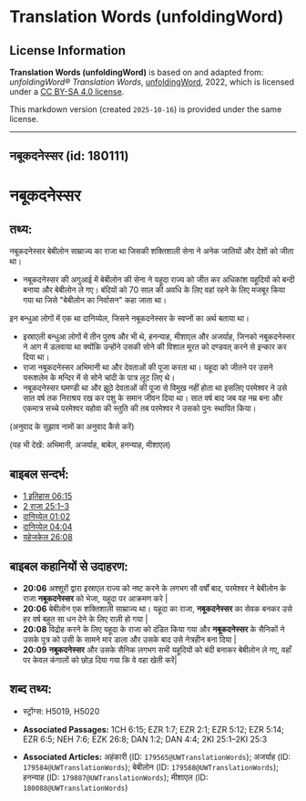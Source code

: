 # Translation Words (unfoldingWord)

## License Information

**Translation Words (unfoldingWord)** is based on and adapted from: _unfoldingWord® Translation Words_, [unfoldingWord](https://unfoldingword.org/utw), 2022, which is licensed under a [CC BY-SA 4.0 license](https://creativecommons.org/licenses/by-sa/4.0/legalcode.en).

This markdown version (created `2025-10-16`) is provided under the same license.



--------------------------------

## नबूकदनेस्सर (id: 180111)

नबूकदनेस्सर
===========

तथ्य:
-----

नबूकदनेस्सर बेबीलोन साम्राज्य का राजा था जिसकी शक्तिशाली सेना ने अनेक जातियों और देशों को जीता था।

* नबूकदनेस्सर की अगुआई में बेबीलोन की सेना ने यहूदा राज्य को जीत कर अधिकांश यहूदियों को बन्दी बनाया और बेबीलोन ले गए। बंदियों को 70 साल की अवधि के लिए वहां रहने के लिए मजबूर किया गया था जिसे "बेबीलोन का निर्वासन" कहा जाता था।

इन बन्धुआ लोगों में एक था दानिय्येल, जिसने नबूकदनेस्सर के स्वप्नों का अर्थ बताया था।

* इस्राएली बन्धुआ लोगों में तीन पुरुष और भी थे, हनन्याह, मीशाएल और अजर्याह, जिनको नबूकदनेस्सर ने आग में डलवाया था क्योंकि उन्होंने उसकी सोने की विशाल मूरत को दण्डवत् करने से इन्कार कर दिया था।
* राजा नबूकदनेस्सर अभिमानी था और देवताओं की पूजा करता था। यहूदा को जीतने पर उसने यरूशलेम के मन्दिर में से सोने चांदी के पात्र लूट लिए थे।
* नबूकदनेस्सर घमण्डी था और झूठे देवताओं की पूजा से विमुख नहीं होता था इसलिए परमेश्वर ने उसे सात वर्ष तक निराश्रय रख कर पशु के समान जीवन दिया था। सात वर्ष बाद जब वह नम्र बना और एकमात्र सच्चे परमेश्वर यहोवा की स्तुति की तब परमेश्वर ने उसको पुनः स्थापित किया।

(अनुवाद के सुझाव नामों का अनुवाद कैसे करें)

(यह भी देखें: अभिमानी, अजर्याह, बाबेल, हनन्याह, मीशाएल)

बाइबल सन्दर्भ:
--------------

* [1 इतिहास 06:15](https://ref.ly/1Chr0:0)
* [2 राजा 25:1–3](https://ref.ly/2Kgs0:0)
* [दानिय्येल 01:02](https://ref.ly/Dan1:2)
* [दानिय्येल 04:04](https://ref.ly/Dan4:4)
* [यहेजकेल 26:08](https://ref.ly/Ezek26:8)

बाइबल कहानियों से उदाहरण:
-------------------------

* **20:06** अश्शूरों द्वारा इस्राएल राज्य को नष्ट करने के लगभग सौ वर्षों बाद, परमेश्वर ने बेबीलोन के राजा **नबूकदनेस्सर** को भेजा, यहूदा पर आक्रमण करे \|
* **20:06** बेबीलोन एक शक्तिशाली साम्राज्य था। यहूदा का राजा, **नबूकदनेस्सर** का सेवक बनकर उसे हर वर्ष बहुत सा धन देने के लिए राज़ी हो गया \|
* **20:08** विद्रोह करने के लिए यहूदा के राजा को दंडित किया गया और **नबूकदनेस्सर** के सैनिकों ने उसके पुत्र को उसी के सामने मार डाला और उसके बाद उसे नेत्रहीन बना दिया \|
* **20:09** **नबूकदनेस्सर** और उसके सैनिक लगभग सभी यहूदियों को बंदी बनाकर बेबीलोन ले गए, वहाँ पर केवल कंगालों को छोड़ दिया गया कि वे वहा खेती करें\|

शब्द तथ्य:
----------

* स्ट्रोंग्स: H5019, H5020

* **Associated Passages:** 1CH 6:15; EZR 1:7; EZR 2:1; EZR 5:12; EZR 5:14; EZR 6:5; NEH 7:6; EZK 26:8; DAN 1:2; DAN 4:4; 2KI 25:1–2KI 25:3
* **Associated Articles:** अहंकारी (ID: `179565@UWTranslationWords`); अजर्याह (ID: `179584@UWTranslationWords`); बेबीलोन (ID: `179588@UWTranslationWords`); हनन्याह (ID: `179887@UWTranslationWords`); मीशाएल (ID: `180088@UWTranslationWords`)

